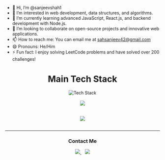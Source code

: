 - 👋 Hi, I’m @sanjeevshah1
- 👀 I’m interested in web development, data structures, and algorithms.
- 🌱 I’m currently learning advanced JavaScript, React.js, and backend development with Node.js.
- 💞️ I’m looking to collaborate on open-source projects and innovative web applications.
- 📫 How to reach me: You can email me at sahsanjeev42@gmail.com
- 😄 Pronouns: He/Him
- ⚡ Fun fact: I enjoy solving LeetCode problems and have solved over 200 challenges!
<div align="center">
<h1>Main Tech Stack</h1>

<div>

 <img src="https://skillicons.dev/icons?i=ts,js,python,react,nextjs,html,css,nodejs,gql,postgres&perline=5" alt="Tech Stack" /> 
 
</div>
  
  <br />
<div>
    <a href="https://github.com/sanjeevshah1">
      <img align="center" src="https://github-readme-stats.vercel.app/api/top-langs/?username=sanjeevshah1&layout=compact&theme=tokyonight&langs_count=6" />
    </a>
</div>
<br />
<br />
<div>
    <a href="https://github.com/sanjeevshah1">
      <img align="center" src="https://github-readme-stats.vercel.app/api?username=sanjeevshah1&show_icons=true&theme=tokyonight" />
    </a>
</div>

<br />

---

<div align="center">
  
  <h3>Contact Me</h3>
  
  <div >

<a href="https://www.linkedin.com/in/sanjeev-sah-b354b9210/" target="_blank">
  <img src="https://img.shields.io/badge/LinkedIn-0077B5?style=for-the-badge&logo=linkedin&logoColor=white">
</a>&nbsp;&nbsp;
<a href="https://www.facebook.com/Sanjeev073.sah" target="_blank">
  <img src="https://img.shields.io/badge/Facebook-1877F2?style=for-the-badge&logo=facebook&logoColor=white">
</a>
  </div> 
   
</div>

<br />

 

</div>
